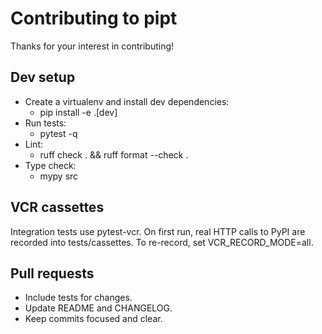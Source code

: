 # Contributing to pipt

Thanks for your interest in contributing!

## Dev setup

- Create a virtualenv and install dev dependencies:
  - pip install -e .[dev]
- Run tests:
  - pytest -q
- Lint:
  - ruff check . && ruff format --check .
- Type check:
  - mypy src

## VCR cassettes

Integration tests use pytest-vcr. On first run, real HTTP calls to PyPI are recorded into tests/cassettes. To re-record, set VCR_RECORD_MODE=all.

## Pull requests

- Include tests for changes.
- Update README and CHANGELOG.
- Keep commits focused and clear.
